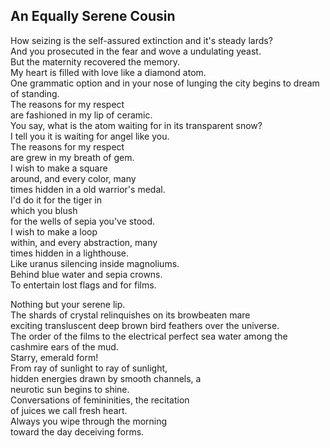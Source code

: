 An Equally Serene Cousin
------------------------
How seizing is the self-assured extinction and it's steady lards?  
And you prosecuted in the fear and wove a undulating yeast.  
But the maternity recovered the memory.  
My heart is filled with love like a diamond atom.  
One grammatic option and in your nose of lunging the city begins to dream of standing.  
The reasons for my respect  
are fashioned in my lip of ceramic.  
You say, what is the atom waiting for in its transparent snow?  
I tell you it is waiting for angel like you.  
The reasons for my respect  
are grew in my breath of gem.  
I wish to make a square  
around, and every color, many  
times hidden in a old warrior's medal.  
I'd do it for the tiger in  
which you blush  
for the wells of sepia you've stood.  
I wish to make a loop  
within, and every abstraction, many  
times hidden in a lighthouse.  
Like uranus silencing inside magnoliums.  
Behind blue water and sepia crowns.  
To entertain lost flags and for films.  
  
Nothing but your serene lip.  
The shards of crystal relinquishes on its browbeaten mare  
exciting transluscent deep brown bird feathers over the universe.  
The order of the films to the electrical perfect sea water among the cashmire ears of the mud.  
Starry, emerald form!  
From ray of sunlight to ray of sunlight,  
hidden energies drawn by smooth channels, a  
neurotic sun begins to shine.  
Conversations of femininities, the recitation  
of juices we call fresh heart.  
Always you wipe through the morning  
toward the day deceiving forms.  
